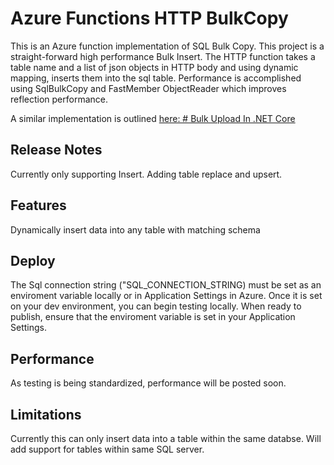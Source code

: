 # Azure Functions HTTP BulkCopy

This is an Azure function implementation of SQL Bulk Copy. This project is a straight-forward high performance Bulk Insert. The HTTP function takes a table name and a list of json objects in HTTP body and using dynamic mapping, inserts them into the sql table.
Performance is accomplished using SqlBulkCopy and FastMember ObjectReader which
improves reflection performance.

A similar implementation is outlined [here: # Bulk Upload In .NET Core](https://www.c-sharpcorner.com/article/bulk-upload-in-net-core/)
## Release Notes
Currently only supporting Insert. Adding table replace and upsert.

## Features
Dynamically insert data into any table with matching schema
## Deploy

The Sql connection string ("SQL_CONNECTION_STRING) must be set as an enviroment variable locally or in Application Settings in Azure. 
Once it is set on your dev environment, you can begin testing locally. When ready to publish, ensure that the  enviroment variable is set in your Application Settings.


## Performance

As testing is being standardized, performance will be posted soon.

## Limitations
Currently this can only insert data into a table within the same databse. Will add support for tables within same SQL server.


